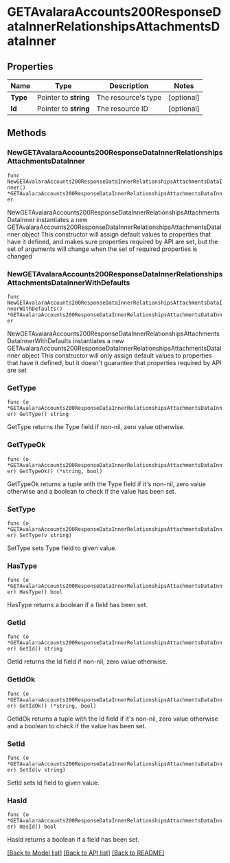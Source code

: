# GETAvalaraAccounts200ResponseDataInnerRelationshipsAttachmentsDataInner

## Properties

Name | Type | Description | Notes
------------ | ------------- | ------------- | -------------
**Type** | Pointer to **string** | The resource&#39;s type | [optional] 
**Id** | Pointer to **string** | The resource ID | [optional] 

## Methods

### NewGETAvalaraAccounts200ResponseDataInnerRelationshipsAttachmentsDataInner

`func NewGETAvalaraAccounts200ResponseDataInnerRelationshipsAttachmentsDataInner() *GETAvalaraAccounts200ResponseDataInnerRelationshipsAttachmentsDataInner`

NewGETAvalaraAccounts200ResponseDataInnerRelationshipsAttachmentsDataInner instantiates a new GETAvalaraAccounts200ResponseDataInnerRelationshipsAttachmentsDataInner object
This constructor will assign default values to properties that have it defined,
and makes sure properties required by API are set, but the set of arguments
will change when the set of required properties is changed

### NewGETAvalaraAccounts200ResponseDataInnerRelationshipsAttachmentsDataInnerWithDefaults

`func NewGETAvalaraAccounts200ResponseDataInnerRelationshipsAttachmentsDataInnerWithDefaults() *GETAvalaraAccounts200ResponseDataInnerRelationshipsAttachmentsDataInner`

NewGETAvalaraAccounts200ResponseDataInnerRelationshipsAttachmentsDataInnerWithDefaults instantiates a new GETAvalaraAccounts200ResponseDataInnerRelationshipsAttachmentsDataInner object
This constructor will only assign default values to properties that have it defined,
but it doesn't guarantee that properties required by API are set

### GetType

`func (o *GETAvalaraAccounts200ResponseDataInnerRelationshipsAttachmentsDataInner) GetType() string`

GetType returns the Type field if non-nil, zero value otherwise.

### GetTypeOk

`func (o *GETAvalaraAccounts200ResponseDataInnerRelationshipsAttachmentsDataInner) GetTypeOk() (*string, bool)`

GetTypeOk returns a tuple with the Type field if it's non-nil, zero value otherwise
and a boolean to check if the value has been set.

### SetType

`func (o *GETAvalaraAccounts200ResponseDataInnerRelationshipsAttachmentsDataInner) SetType(v string)`

SetType sets Type field to given value.

### HasType

`func (o *GETAvalaraAccounts200ResponseDataInnerRelationshipsAttachmentsDataInner) HasType() bool`

HasType returns a boolean if a field has been set.

### GetId

`func (o *GETAvalaraAccounts200ResponseDataInnerRelationshipsAttachmentsDataInner) GetId() string`

GetId returns the Id field if non-nil, zero value otherwise.

### GetIdOk

`func (o *GETAvalaraAccounts200ResponseDataInnerRelationshipsAttachmentsDataInner) GetIdOk() (*string, bool)`

GetIdOk returns a tuple with the Id field if it's non-nil, zero value otherwise
and a boolean to check if the value has been set.

### SetId

`func (o *GETAvalaraAccounts200ResponseDataInnerRelationshipsAttachmentsDataInner) SetId(v string)`

SetId sets Id field to given value.

### HasId

`func (o *GETAvalaraAccounts200ResponseDataInnerRelationshipsAttachmentsDataInner) HasId() bool`

HasId returns a boolean if a field has been set.


[[Back to Model list]](../README.md#documentation-for-models) [[Back to API list]](../README.md#documentation-for-api-endpoints) [[Back to README]](../README.md)


